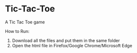 # Tic-Tac-Toe
A Tic Tac Toe game

How to Run:
1) Download all the files and put them in the same folder
2) Open the html file in Firefox/Google Chrome/Microsoft Edge
